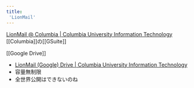 ```yaml
---
title:
 'LionMail'
---
```


[LionMail @ Columbia | Columbia University Information Technology](https://www.cuit.columbia.edu/email/lionmail#!#%2Ftext-9152)
[[Columbia]]の[[GSuite]]

[[Google Drive]]
- [LionMail (Google) Drive | Columbia University Information Technology](https://www.cuit.columbia.edu/email/lionmail/drive)
- 容量無制限
- 全世界公開はできないのね
